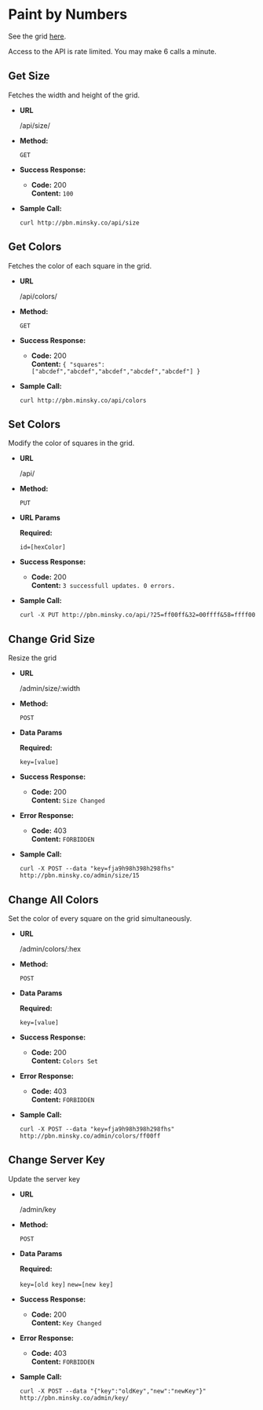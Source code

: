 Paint by Numbers
======

See the grid [here](http://pbn.minsky.co).

Access to the API is rate limited. You may make 6 calls a minute.

**Get Size**
----
  Fetches the width and height of the grid.

* **URL**

  /api/size/

* **Method:**

  `GET`

* **Success Response:**
  
  * **Code:** 200 <br />
    **Content:** `100`
 
* **Sample Call:**

  `curl http://pbn.minsky.co/api/size`


**Get Colors**
----
  Fetches the color of each square in the grid.

* **URL**

  /api/colors/

* **Method:**

  `GET`

* **Success Response:**
  
  * **Code:** 200 <br />
    **Content:** `{ "squares": ["abcdef","abcdef","abcdef","abcdef","abcdef"] }`
 
* **Sample Call:**

  `curl http://pbn.minsky.co/api/colors`


**Set Colors**
----
  Modify the color of squares in the grid.

* **URL**

  /api/

* **Method:**

  `PUT`
  
*  **URL Params**

   **Required:**
 
   `id=[hexColor]`

* **Success Response:**

  * **Code:** 200 <br />
    **Content:** `3 successfull updates. 0 errors.`

* **Sample Call:**

  `curl -X PUT http://pbn.minsky.co/api/?25=ff00ff&32=00ffff&58=ffff00`


**Change Grid Size**
----
  Resize the grid

* **URL**

  /admin/size/:width

* **Method:**

  `POST`

* **Data Params**

  **Required:**
 
   `key=[value]`

* **Success Response:**

  * **Code:** 200 <br />
    **Content:** `Size Changed`
 
* **Error Response:**

  * **Code:** 403 <br />
    **Content:** `FORBIDDEN`

* **Sample Call:**

  `curl -X POST --data "key=fja9h98h398h298fhs" http://pbn.minsky.co/admin/size/15`


**Change All Colors**
----
  Set the color of every square on the grid simultaneously.

* **URL**

  /admin/colors/:hex

* **Method:**

  `POST`

* **Data Params**

  **Required:**
 
   `key=[value]`

* **Success Response:**

  * **Code:** 200 <br />
    **Content:** `Colors Set`
 
* **Error Response:**

  * **Code:** 403 <br />
    **Content:** `FORBIDDEN`

* **Sample Call:**

  `curl -X POST --data "key=fja9h98h398h298fhs" http://pbn.minsky.co/admin/colors/ff00ff`




**Change Server Key**
----
  Update the server key

* **URL**

  /admin/key

* **Method:**

  `POST`

* **Data Params**

  **Required:**
 
   `key=[old key]`
   `new=[new key]`


* **Success Response:**

  * **Code:** 200 <br />
    **Content:** `Key Changed`
 
* **Error Response:**

  * **Code:** 403 <br />
    **Content:** `FORBIDDEN`

* **Sample Call:**

  `curl -X POST --data "{"key":"oldKey","new":"newKey"}" http://pbn.minsky.co/admin/key/`

